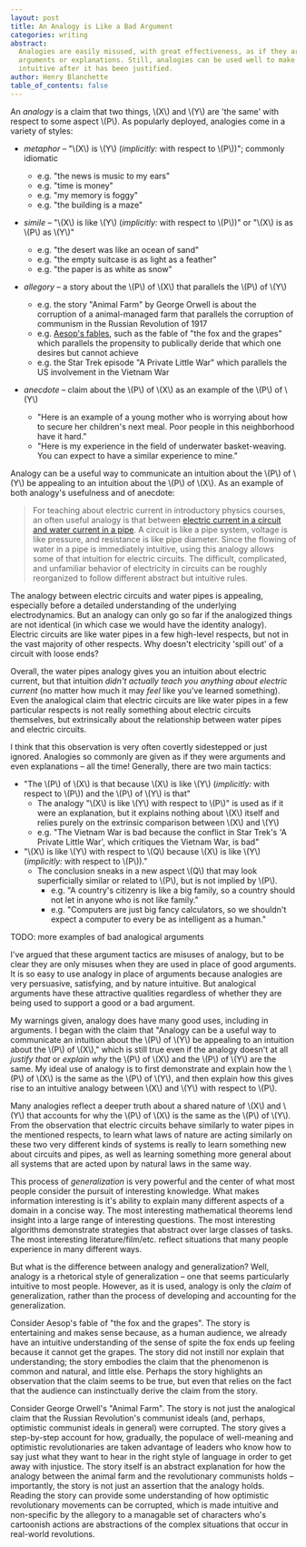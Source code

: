 ```yaml
---
layout: post
title: An Analogy is Like a Bad Argument
categories: writing
abstract:
  Analogies are easily misused, with great effectiveness, as if they are
  arguments or explanations. Still, analogies can be used well to make a claim
  intuitive after it has been justified.
author: Henry Blanchette
table_of_contents: false
---
```


An _analogy_ is a claim that two things, \\(X\\) and \\(Y\\) are 'the same' with
respect to some aspect \\(P\\). As popularly deployed, analogies come in a
variety of styles:

- _metaphor_ – "\\(X\\) is \\(Y\\) (_implicitly:_ with respect to \\(P\\))";
  commonly idiomatic

  - e.g. "the news is music to my ears"
  - e.g. "time is money"
  - e.g. "my memory is foggy"
  - e.g. "the building is a maze"

- _simile_ – "\\(X\\) is like \\(Y\\) (_implicitly:_ with respect to \\(P\\))"
  or "\\(X\\) is as \\(P\\) as \\(Y\\)"

  - e.g. "the desert was like an ocean of sand"
  - e.g. "the empty suitcase is as light as a feather"
  - e.g. "the paper is as white as snow"

- _allegory_ – a story about the \\(P\\) of \\(X\\) that parallels the \\(P\\)
  of \\(Y\\)

  - e.g. the story "Animal Farm" by George Orwell is about the corruption of a
    animal-managed farm that parallels the corruption of communism in the
    Russian Revolution of 1917
  - e.g. [Aesop's fables](https://aesopfables.com), such as the fable of "the
    fox and the grapes" which parallels the propensity to publically deride that
    which one desires but cannot achieve
  - e.g. the Star Trek episode "A Private Little War" which parallels the US
    involvement in the Vietnam War

- _anecdote_ – claim about the \\(P\\) of \\(X\\) as an example of the \\(P\\)
  of \\(Y\\)
  - "Here is an example of a young mother who is worrying about how to secure
    her children's next meal. Poor people in this neighborhood have it hard."
  - "Here is my experience in the field of underwater basket-weaving. You can
    expect to have a similar experience to mine."

Analogy can be a useful way to communicate an intuition about the \\(P\\) of
\\(Y\\) be appealing to an intuition about the \\(P\\) of \\(X\\). As an example
of both analogy's usefulness and of anecdote:

> For teaching about electric current in introductory physics courses, an often
> useful analogy is that between
> [electric current in a circuit and water current in a pipe](http://hyperphysics.phy-astr.gsu.edu/hbase/electric/watcir.html).
> A circuit is like a pipe system, voltage is like pressure, and resistance is
> like pipe diameter. Since the flowing of water in a pipe is immediately
> intuitive, using this analogy allows some of that intuition for electric
> circuits. The difficult, complicated, and unfamiliar behavior of electricity
> in circuits can be roughly reorganized to follow different abstract but
> intuitive rules.

The analogy between electric circuits and water pipes is appealing, especially
before a detailed understanding of the underlying electrodynamics. But an
analogy can only go so far if the analogized things are not identical (in which
case we would have the identity analogy). Electric circuits are like water pipes
in a few high-level respects, but not in the vast majority of other respects.
Why doesn't electricity 'spill out' of a circuit with loose ends?

Overall, the water pipes analogy gives you an intuition about electric current,
but that intuition _didn't actually teach you anything about electric current_
(no matter how much it may _feel_ like you've learned something). Even the
analogical claim that electric circuits are like water pipes in a few particular
respects is not really something about electric circuits themselves, but
extrinsically about the relationship between water pipes and electric circuits.

I think that this observation is very often covertly sidestepped or just
ignored. Analogies so commonly are given as if they were arguments and even
explanations – all the time! Generally, there are two main tactics:

- "The \\(P\\) of \\(X\\) is that because \\(X\\) is like \\(Y\\) (_implicitly:_
  with respect to \\(P\\)) and the \\(P\\) of \\(Y\\) is that"
  - The analogy "\\(X\\) is like \\(Y\\) with respect to \\(P\\)" is used as if
    it were an explanation, but it explains nothing about \\(X\\) itself and
    relies purely on the extrinsic comparison between \\(X\\) and \\(Y\\)
  - e.g. "The Vietnam War is bad because the conflict in Star Trek's 'A Private
    Little War', which critiques the Vietnam War, is bad"
- "\\(X\\) is like \\(Y\\) with respect to \\(Q\\) because \\(X\\) is like
  \\(Y\\) (_implicitly:_ with respect to \\(P\\))."
  - The conclusion sneaks in a new aspect \\(Q\\) that may look superficially
    similar or related to \\(P\\), but is not implied by \\(P\\).
    - e.g. "A country's citizenry is like a big family, so a country should not
      let in anyone who is not like family."
    - e.g. "Computers are just big fancy calculators, so we shouldn't expect a
      computer to every be as intelligent as a human."

TODO: more examples of bad analogical arguments

I've argued that these argument tactics are misuses of analogy, but to be clear
they are only misuses when they are used in place of good arguments. It is so
easy to use analogy in place of arguments because analogies are very persuasive,
satisfying, and by nature intuitive. But analogical arguments have these
attractive qualities regardless of whether they are being used to support a good
or a bad argument.

My warnings given, analogy does have many good uses, including in arguments. I
began with the claim that "Analogy can be a useful way to communicate an
intuition about the \\(P\\) of \\(Y\\) be appealing to an intuition about the
\\(P\\) of \\(X\\)," which is still true even if the analogy doesn't at all
_justify that_ or _explain why_ the \\(P\\) of \\(X\\) and the \\(P\\) of
\\(Y\\) are the same. My ideal use of analogy is to first demonstrate and
explain how the \\(P\\) of \\(X\\) is the same as the \\(P\\) of \\(Y\\), and
then explain how this gives rise to an intuitive analogy between \\(X\\) and
\\(Y\\) with respect to \\(P\\).

Many analogies reflect a deeper truth about a shared nature of \\(X\\) and
\\(Y\\) that accounts for why the \\(P\\) of \\(X\\) is the same as the \\(P\\)
of \\(Y\\). From the observation that electric circuits behave similarly to
water pipes in the mentioned respects, to learn what laws of nature are acting
similarly on these two very different kinds of systems is really to learn
something new about circuits and pipes, as well as learning something more
general about all systems that are acted upon by natural laws in the same way.

This process of _generalization_ is very powerful and the center of what most
people consider the pursuit of interesting knowledge. What makes information
interesting is it's ability to explain many different aspects of a domain in a
concise way. The most interesting mathematical theorems lend insight into a
large range of interesting questions. The most interesting algorithms
demonstrate strategies that abstract over large classes of tasks. The most
interesting literature/film/etc. reflect situations that many people experience
in many different ways.

But what is the difference between analogy and generalization? Well, analogy is
a rhetorical style of generalization – one that seems particularly intuitive to
most people. However, as it is used, analogy is only the _claim_ of
generalization, rather than the process of developing and accounting for the
generalization.

Consider Aesop's fable of "the fox and the grapes". The story is entertaining
and makes sense because, as a human audience, we already have an intuitive
understanding of the sense of spite the fox ends up feeling because it cannot
get the grapes. The story did not instill nor explain that understanding; the
story embodies the claim that the phenomenon is common and natural, and little
else. Perhaps the story highlights an observation that the claim seems to be
true, but even that relies on the fact that the audience can instinctually
derive the claim from the story.

Consider George Orwell's "Animal Farm". The story is not just the analogical
claim that the Russian Revolution's communist ideals (and, perhaps, optimistic
communist ideals in general) were corrupted. The story gives a step-by-step
account for how, gradually, the populace of well-meaning and optimistic
revolutionaries are taken advantage of leaders who know how to say just what
they want to hear in the right style of language in order to get away with
injustice. The story itself is an abstract explanation for how the analogy
between the animal farm and the revolutionary communists holds – importantly,
the story is not just an assertion that the analogy holds. Reading the story can
provide some understanding of how optimistic revolutionary movements can be
corrupted, which is made intuitive and non-specific by the allegory to a
managable set of characters who's cartoonish actions are abstractions of the
complex situations that occur in real-world revolutions.
